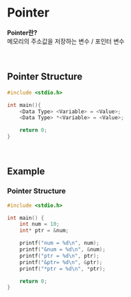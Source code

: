 # Pointer
**Pointer란?** <br>
메모리의 주소값을 저장하는 변수 / 포인터 변수

<br>

## Pointer Structure
```c
#include <stdio.h>

int main(){
    <Data Type> <Variable> = <Value>;
    <Data Type> *<Variable> = <Value>;

    return 0;
}
```

<br>

## Example
### Pointer Structure
```c
#include <stdio.h>

int main() {
    int num = 10;
    int* ptr = &num;

    printf("num = %d\n", num);
    printf("&num = %d\n", &num);
    printf("ptr = %d\n", ptr);
    printf("&ptr= %d\n", &ptr);
    printf("*ptr = %d\n", *ptr);

    return 0;
}
```